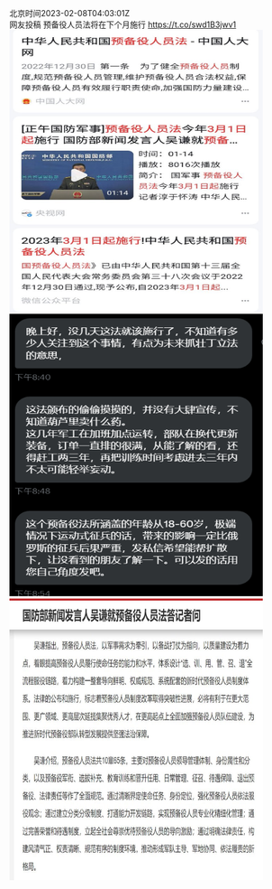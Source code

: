 北京时间2023-02-08T04:03:01Z<br>网友投稿
预备役人员法将在下个月施行 https://t.co/swd1B3jwv1<br><img src='/temp/image/2023/x-Month-2/1623049712927657984_0.jpg' width='450' height='500'><img src='/temp/image/2023/x-Month-2/1623049712927657984_1.jpg' width='450' height='500'><img src='/temp/image/2023/x-Month-2/1623049712927657984_2.jpg' width='450' height='500'><br><br>